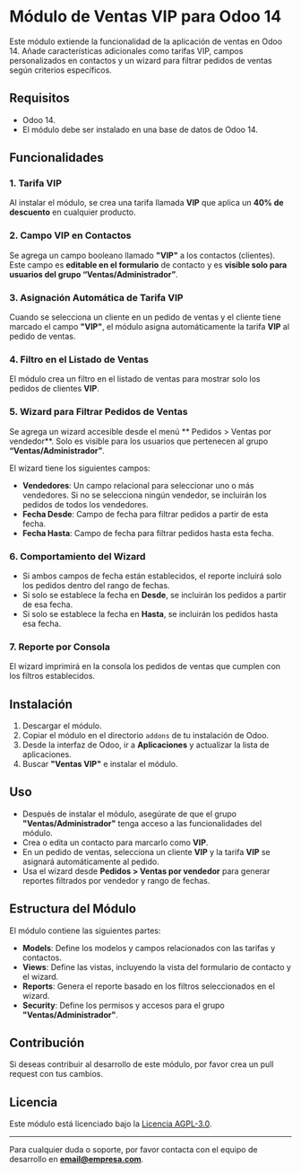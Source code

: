 # Módulo de Ventas VIP para Odoo 14

Este módulo extiende la funcionalidad de la aplicación de ventas en Odoo 14. Añade características adicionales como tarifas VIP, campos personalizados en contactos y un wizard para filtrar pedidos de ventas según criterios específicos.

## Requisitos

- Odoo 14.
- El módulo debe ser instalado en una base de datos de Odoo 14.

## Funcionalidades

### 1. Tarifa VIP

Al instalar el módulo, se crea una tarifa llamada **VIP** que aplica un **40% de descuento** en cualquier producto.

### 2. Campo VIP en Contactos

Se agrega un campo booleano llamado **"VIP"** a los contactos (clientes). Este campo es **editable en el formulario** de contacto y es **visible solo para usuarios del grupo “Ventas/Administrador”**.

### 3. Asignación Automática de Tarifa VIP

Cuando se selecciona un cliente en un pedido de ventas y el cliente tiene marcado el campo **"VIP"**, el módulo asigna automáticamente la tarifa **VIP** al pedido de ventas.

### 4. Filtro en el Listado de Ventas

El módulo crea un filtro en el listado de ventas para mostrar solo los pedidos de clientes **VIP**.

### 5. Wizard para Filtrar Pedidos de Ventas

Se agrega un wizard accesible desde el menú ** Pedidos > Ventas por vendedor**. Solo es visible para los usuarios que pertenecen al grupo **“Ventas/Administrador”**.

El wizard tiene los siguientes campos:

- **Vendedores**: Un campo relacional para seleccionar uno o más vendedores. Si no se selecciona ningún vendedor, se incluirán los pedidos de todos los vendedores.
- **Fecha Desde**: Campo de fecha para filtrar pedidos a partir de esta fecha.
- **Fecha Hasta**: Campo de fecha para filtrar pedidos hasta esta fecha.

### 6. Comportamiento del Wizard

- Si ambos campos de fecha están establecidos, el reporte incluirá solo los pedidos dentro del rango de fechas.
- Si solo se establece la fecha en **Desde**, se incluirán los pedidos a partir de esa fecha.
- Si solo se establece la fecha en **Hasta**, se incluirán los pedidos hasta esa fecha.

### 7. Reporte por Consola

El wizard imprimirá en la consola los pedidos de ventas que cumplen con los filtros establecidos.

## Instalación

1. Descargar el módulo.
2. Copiar el módulo en el directorio `addons` de tu instalación de Odoo.
3. Desde la interfaz de Odoo, ir a **Aplicaciones** y actualizar la lista de aplicaciones.
4. Buscar **"Ventas VIP"** e instalar el módulo.

## Uso

- Después de instalar el módulo, asegúrate de que el grupo **"Ventas/Administrador"** tenga acceso a las funcionalidades del módulo.
- Crea o edita un contacto para marcarlo como **VIP**.
- En un pedido de ventas, selecciona un cliente **VIP** y la tarifa **VIP** se asignará automáticamente al pedido.
- Usa el wizard desde **Pedidos > Ventas por vendedor** para generar reportes filtrados por vendedor y rango de fechas.

## Estructura del Módulo

El módulo contiene las siguientes partes:

- **Models**: Define los modelos y campos relacionados con las tarifas y contactos.
- **Views**: Define las vistas, incluyendo la vista del formulario de contacto y el wizard.
- **Reports**: Genera el reporte basado en los filtros seleccionados en el wizard.
- **Security**: Define los permisos y accesos para el grupo **"Ventas/Administrador"**.

## Contribución

Si deseas contribuir al desarrollo de este módulo, por favor crea un pull request con tus cambios.

## Licencia

Este módulo está licenciado bajo la [Licencia AGPL-3.0](https://www.gnu.org/licenses/agpl-3.0.html).

---

Para cualquier duda o soporte, por favor contacta con el equipo de desarrollo en **[email@empresa.com](mailto:email@empresa.com)**.
